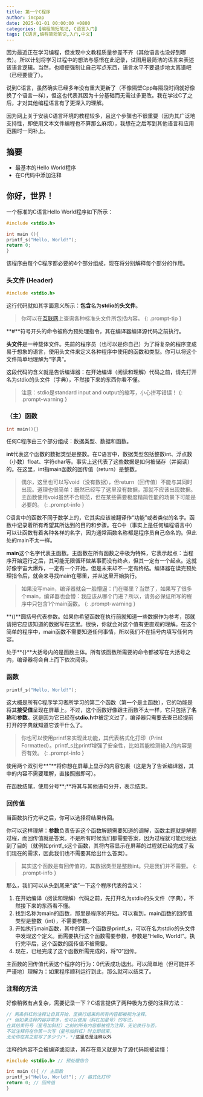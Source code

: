 ```yaml
---
title: 第一个C程序
author: imcpap
date: 2025-01-01 00:00:00 +0800
categories: [编程简短笔记, C语言入门]
tags: [C语言,编程简短笔记,入门,中文]
---
```

因为最近正在学习编程，但发现中文教程质量参差不齐（其他语言也没好到哪去）。所以计划将学习过程中的想法与感悟在此记录，试图用最简洁的语言来表述该语言逻辑。当然，也顺便强制让自己写点东西，语言水平不要退步地太离谱吧（已经要傻了）。

说到C语言，虽然确实已经多年没有重大更新了（不像隔壁Cpp每隔段时间就好像换了个语言一样），但这也代表其因为十分基础而无需过多更改。我在学过C了之后，才对其他编程语言有了更深入的理解。

因为网上关于安装C语言环境的教程较多，且这个步骤也不很重要（因为其广泛地支持性，即使用文本文件编程也不算那么麻烦），我想在之后写到其他语言和应用范围时一同补上。

## 摘要

- 最基本的Hello World程序
- 在C代码中添加注释

## 你好，世界！

一个标准的C语言Hello World程序如下所示：

``` C
#include <stdio.h>

int main (){
printf_s("Hello, World!");
return 0;
}
```

该程序由每个C程序都必要的4个部分组成，现在将分别解释每个部分的作用。

### 头文件 (Header)

``` C
#include <stdio.h>
```

这行代码就如其字面意义所示：**包含**名为**stdio**的**头文件**。

> 你可以在[互联网](https://en.cppreference.com/w/c/io)上查询各种标准头文件所包括内容。
{: .prompt-tip }

**#**符号开头的命令被称为预处理指令，其在编译器编译源代码之前执行。

**头文件**是一种载体文件。先前的程序员（也可以是你自己）为了将复杂的程序变成易于想象的语言，使用头文件来定义各种程序中使用的函数和类型。你可以将这个文件简单地理解为“字典”。

这段代码的含义就是告诉编译器：在开始编译（阅读和理解）代码之前，请先打开名为stdio的头文件（字典），不然接下来的东西你看不懂。

> 注意：stdio是standard input and output的缩写，小心拼写错误！
{: .prompt-warning }

### （主）函数

``` C
int main(){}
```

任何C程序由三个部分组成：数据类型、数据和函数。

**int**代表这个函数的数据类型是整数。在C语言中，数据类型包括整数int、浮点数（小数）float、字符char等。事实上这代表了这些数据是如何被储存（并阅读）的。在这里，int指main函数的回传值（return）是整数。

> 偶尔，这里也可以写void（没有数据），但return（回传值）不能与其同时出现。道理也很简单：既然已经写了这里没有数据，那就不应该出现数据。主函数使用void虽然不合规范，但在某些需要极度精简性能的场景下可能是必要的。
{: .prompt-info }

C语言中的函数不同于数学上的，它其实应该被翻译作“功能”或者类似的名字。函数中记录着所有希望其所达到的目的和步骤。在C中（事实上是任何编程语言中）可以让函数有着各种各样的名字，因为通常函数名称都是程序员自己命名的。但此处的main不太一样。

**main**这个名字代表主函数。主函数在所有函数之中极为特殊，它表示起点：当程序开始运行之后，其可能无限循环做某事而没有终点，但其一定有一个起点。这就好像宇宙大爆炸，一定有一个开始，但是未来却不一定有终结。编译器在读完预处理指令后，就会来寻找main在哪里，并从这里开始执行。

> 如果没写main，编译器就会一脸懵逼：门在哪里？当然了，如果写了很多个main，编译器也会懵：我应该从哪个门进？所以，请务必保证所写的程序中只包含1个main函数。
{: .prompt-warning }

**()**圆括号代表参数。如果你希望函数在执行前就知道一些数据作为参考，那就请把它应该知道的数据写在这里。很快，你就会对这个值有更直观的理解。在这个简单的程序中，main函数不需要知道任何事情，所以我们不在括号内填写任何内容。

处于**{}**大括号内的是函数主体。所有该函数所需要的命令都被写在大括号之内，编译器将会自上而下依次阅读。

### 函数

``` C
printf_s("Hello, World!");
```

这大概是所有C程序学习者所学习的第二个函数（第一个是主函数），它的功能是将其**接受值**呈现在屏幕上。不过，这个函数好像跟主函数不太一样，它只包括了**名称**和**参数**。这是因为它已经在**stdio.h**中被定义过了，编译器只需要去查已经提前打开的字典就知道它该干什么了。

> 你也可以使用printf来实现此功能，其代表格式化打印（Print Formatted）。printf_s比printf增强了安全性，比如其能检测输入的内容是否有效。
{: .prompt-info }

使用两个双引号**"**将你想在屏幕上显示的内容包裹（这是为了告诉编译器，其中的内容不需要理解，直接照搬即可）。

在函数结尾，使用分号**;**将其与其他语句分开，表示结束。

### 回传值

当函数执行完毕之后，你可以选择将结果传回。

你可以这样理解：**参数**负责告诉这个函数解题需要知道的调解，函数主题就是解题过程，而回传值就是答案。不是所有时候我们都需要答案，因为过程就可能已经达到了目的（就例如printf_s这个函数，其将内容显示在屏幕的过程就已经完成了我们现在的需求，因此我们也不需要其给出什么答案）。

> 其实这个函数是有回传值的，其数据类型是整数int。只是我们并不需要。
{: .prompt-info }


那么，我们可以从头到尾来“读”一下这个程序代表的含义：

1. 在开始编译（阅读和理解）代码之前，先打开名为stdio的头文件（字典），不然接下来的东西看不懂。
2. 找到名称为main的函数，那里是程序的开始。可以看到，main函数的回传值类型是整数（int），不需要参数。
3. 开始执行main函数，其中的第一个函数是printf_s，可以在名为stdio的头文件中发现这个定义。而需要执行这个函数需要参数，参数是"Hello, World!"。执行完毕后，这个函数的回传值不被需要。
4. 现在，已经完成了这个函数所需完成的，将“0”回传。

主函数的回传值代表这个程序的行为：0代表成功退出。可以简单地（但可能并不严谨地）理解为：如果程序顺利运行到此，那么就可以结束了。

### 注释的方法

好像稍微有点复杂，需要记录一下？C语言提供了两种极为方便的注释方法：

``` C
// 两条斜杠的注释让自其开始，至换行结束的所有内容都被视为注释。
/* 但如果注释内容非常多，也可以使用（斜杠加星号）的写法。
在其结束符号（星号加斜杠）之前的所有内容都被视为注释，无论换行与否。
不过注释将在你第一次写（星号加斜杠）时立即结束，
无论你在其之前写了多少个/*，*/这里总是注释以外
```

注释的内容不会被编译或阅读，其存在意义就是为了源代码能被读懂：

``` C
#include <stdio.h> // 预处理指令

int main (){ // 主函数
printf_s("Hello, World!"); // 格式化打印
return 0; // 回传值
}
```

